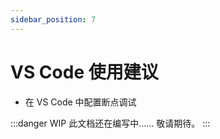 ```yaml
---
sidebar_position: 7
---
```


# VS Code 使用建议

- 在 VS Code 中配置断点调试

:::danger WIP
此文档还在编写中…… 敬请期待。
:::